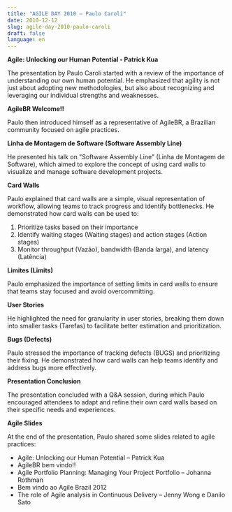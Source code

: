 ```yaml
---
title: "AGILE DAY 2010 – Paulo Caroli"
date: 2010-12-12
slug: agile-day-2010-paulo-caroli
draft: false
language: en
---
```


**Agile: Unlocking our Human Potential - Patrick Kua**

The presentation by Paulo Caroli started with a review of the importance of understanding our own human potential. He emphasized that agility is not just about adopting new methodologies, but also about recognizing and leveraging our individual strengths and weaknesses.

**AgileBR Welcome!!**

Paulo then introduced himself as a representative of AgileBR, a Brazilian community focused on agile practices.

**Linha de Montagem de Software (Software Assembly Line)**

He presented his talk on "Software Assembly Line" (Linha de Montagem de Software), which aimed to explore the concept of using card walls to visualize and manage software development projects.

**Card Walls**

Paulo explained that card walls are a simple, visual representation of workflow, allowing teams to track progress and identify bottlenecks. He demonstrated how card walls can be used to:

1. Prioritize tasks based on their importance
2. Identify waiting stages (Waiting stages) and action stages (Action stages)
3. Monitor throughput (Vazão), bandwidth (Banda larga), and latency (Latência)

**Limites (Limits)**

Paulo emphasized the importance of setting limits in card walls to ensure that teams stay focused and avoid overcommitting.

**User Stories**

He highlighted the need for granularity in user stories, breaking them down into smaller tasks (Tarefas) to facilitate better estimation and prioritization.

**Bugs (Defects)**

Paulo stressed the importance of tracking defects (BUGS) and prioritizing their fixing. He demonstrated how card walls can help teams identify and address bugs more effectively.

**Presentation Conclusion**

The presentation concluded with a Q&A session, during which Paulo encouraged attendees to adapt and refine their own card walls based on their specific needs and experiences.

**Agile Slides**

At the end of the presentation, Paulo shared some slides related to agile practices:

* Agile: Unlocking our Human Potential – Patrick Kua
* AgileBR bem vindo!!
* Agile Portfolio Planning: Managing Your Project Portfolio – Johanna Rothman
* Bem vindo ao Agile Brazil 2012
* The role of Agile analysis in Continuous Delivery – Jenny Wong e Danilo Sato